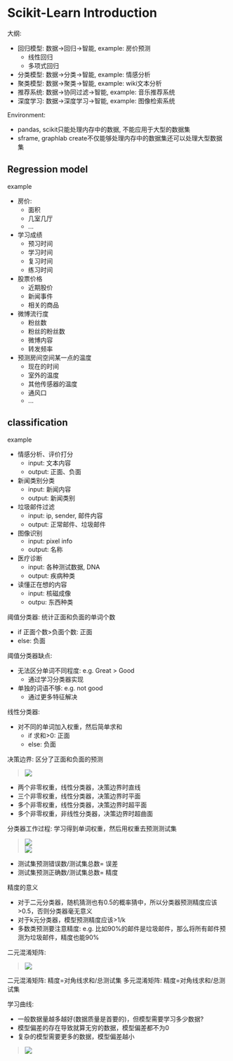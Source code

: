 # Scikit-Learn Introduction

大纲:
- 回归模型: 数据→回归→智能, example: 房价预测
  - 线性回归
  - 多项式回归
- 分类模型: 数据→分类→智能, example: 情感分析
- 聚类模型: 数据→聚类→智能, example: wiki文本分析
- 推荐系统: 数据→协同过滤→智能, example: 音乐推荐系统
- 深度学习: 数据→深度学习→智能, example: 图像检索系统

Environment:
- pandas, scikit只能处理内存中的数据, 不能应用于大型的数据集
- sframe, graphlab create不仅能够处理内存中的数据集还可以处理大型数据集

## Regression model

example
- 房价:
  - 面积
  - 几室几厅
  - ...
- 学习成绩
  - 预习时间
  - 学习时间
  - 复习时间
  - 练习时间
- 股票价格
  - 近期股价
  - 新闻事件
  - 相关的商品
- 微博流行度
  - 粉丝数
  - 粉丝的粉丝数
  - 微博内容
  - 转发频率
- 预测房间空间某一点的温度
  - 现在的时间
  - 室外的温度
  - 其他传感器的温度
  - 通风口
  - ...

## classification

example
- 情感分析、评价打分
  - input: 文本内容
  - output: 正面、负面
- 新闻类别分类
  - input: 新闻内容
  - output: 新闻类别
- 垃圾邮件过滤
  - input: ip, sender, 邮件内容
  - output: 正常邮件、垃圾邮件
- 图像识别
  - input: pixel info
  - output: 名称
- 医疗诊断
  - input: 各种测试数据, DNA
  - output: 疾病种类
- 读懂正在想的内容
  - input: 核磁成像
  - outpu: 东西种类

阈值分类器: 统计正面和负面的单词个数
- if 正面个数>负面个数: 正面
- else: 负面

阈值分类器缺点:
- 无法区分单词不同程度: e.g. Great > Good
  - 通过学习分类器实现
- 单独的词语不够: e.g. not good
  - 通过更多特征解决

线性分类器:
- 对不同的单词加入权重，然后简单求和
  - if 求和>0: 正面
  - else: 负面

决策边界: 区分了正面和负面的预测
> ![](ch01/decision_boundary.png)
- 两个非零权重，线性分类器，决策边界时直线
- 三个非零权重，线性分类器，决策边界时平面
- 多个非零权重，线性分类器，决策边界时超平面
- 多个非零权重，非线性分类器，决策边界时超曲面

分类器工作过程: 学习得到单词权重，然后用权重去预测测试集
> ![](ch01/classfier01.png)  
> ![](ch01/classfier02.png)
- 测试集预测错误数/测试集总数= 误差
- 测试集预测正确数/测试集总数= 精度

精度的意义
- 对于二元分类器，随机猜测也有0.5的概率猜中，所以分类器预测精度应该>0.5，否则分类器毫无意义
- 对于k元分类器，模型预测精度应该>1/k
- 多数类预测要注意精度: e.g. 比如90%的邮件是垃圾邮件，那么将所有邮件预测为垃圾邮件，精度也能90%

二元混淆矩阵:
> ![](ch01/confusion_matrix.png)

二元混淆矩阵: 精度=对角线求和/总测试集
多元混淆矩阵: 精度=对角线求和/总测试集

学习曲线: 
- 一般数据量越多越好(数据质量是首要的)，但模型需要学习多少数据?
- 模型偏差的存在导致就算无穷的数据，模型偏差都不为0
- 复杂的模型需要更多的数据，模型偏差越小
> ![](ch01/learning_curve.png)

